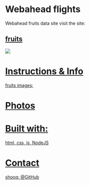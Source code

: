 # Webahead flights

Webahead fruits data site
visit the site: <h2><a href="https://fly-webahead.herokuapp.com/">fruits</h2>

<img src="https://previews.123rf.com/images/romastudio/romastudio1603/romastudio160300038/52915731-organic-fruits-background-studio-photography-of-different-fruits-on-old-wooden-table-high-resolution.jpg">

# Instructions & Info

fruits images;

# Photos

# Built with:

html, css, js, NodeJS

# Contact

shooq: [@GitHub](https://github.com/shoogkabiya) <br>

